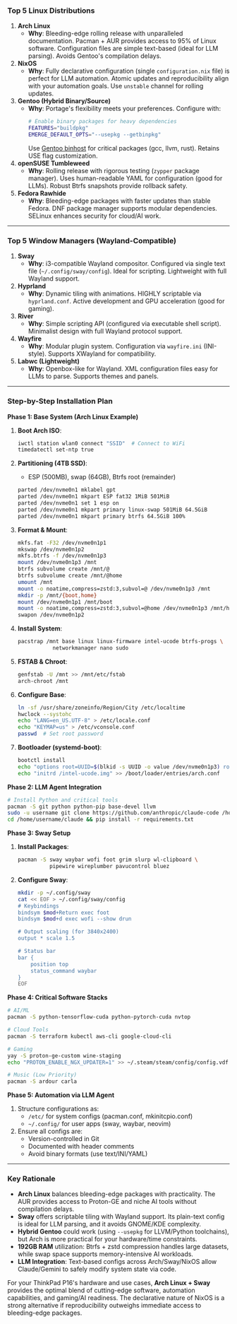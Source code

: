 ### **Top 5 Linux Distributions**
1. **Arch Linux**  
   - **Why**: Bleeding-edge rolling release with unparalleled documentation. Pacman + AUR provides access to 95% of Linux software. Configuration files are simple text-based (ideal for LLM parsing). Avoids Gentoo's compilation delays.
2. **NixOS**  
   - **Why**: Fully declarative configuration (single `configuration.nix` file) is perfect for LLM automation. Atomic updates and reproducibility align with your automation goals. Use `unstable` channel for rolling updates.
3. **Gentoo (Hybrid Binary/Source)**  
   - **Why**: Portage's flexibility meets your preferences. Configure with:  
     ```bash
     # Enable binary packages for heavy dependencies
     FEATURES="buildpkg"  
     EMERGE_DEFAULT_OPTS="--usepkg --getbinpkg"
     ```
     Use [Gentoo binhost](https://wiki.gentoo.org/wiki/Binary_package_guide) for critical packages (gcc, llvm, rust). Retains USE flag customization.
4. **openSUSE Tumbleweed**  
   - **Why**: Rolling release with rigorous testing (`zypper` package manager). Uses human-readable YAML for configuration (good for LLMs). Robust Btrfs snapshots provide rollback safety.
5. **Fedora Rawhide**  
   - **Why**: Bleeding-edge packages with faster updates than stable Fedora. DNF package manager supports modular dependencies. SELinux enhances security for cloud/AI work.

---

### **Top 5 Window Managers (Wayland-Compatible)**
1. **Sway**  
   - **Why**: i3-compatible Wayland compositor. Configured via single text file (`~/.config/sway/config`). Ideal for scripting. Lightweight with full Wayland support.
2. **Hyprland**  
   - **Why**: Dynamic tiling with animations. HIGHLY scriptable via `hyprland.conf`. Active development and GPU acceleration (good for gaming).
3. **River**  
   - **Why**: Simple scripting API (configured via executable shell script). Minimalist design with full Wayland protocol support.
4. **Wayfire**  
   - **Why**: Modular plugin system. Configuration via `wayfire.ini` (INI-style). Supports XWayland for compatibility.
5. **Labwc (Lightweight)**
   - **Why**: Openbox-like for Wayland. XML configuration files easy for LLMs to parse. Supports themes and panels.

---

### **Step-by-Step Installation Plan**
**Phase 1: Base System (Arch Linux Example)**  
1. **Boot Arch ISO**:  
   ```bash
   iwctl station wlan0 connect "SSID"  # Connect to WiFi
   timedatectl set-ntp true
   ```

2. **Partitioning (4TB SSD)**:  
   - ESP (500MB), swap (64GB), Btrfs root (remainder)  
   ```bash
   parted /dev/nvme0n1 mklabel gpt
   parted /dev/nvme0n1 mkpart ESP fat32 1MiB 501MiB
   parted /dev/nvme0n1 set 1 esp on
   parted /dev/nvme0n1 mkpart primary linux-swap 501MiB 64.5GiB
   parted /dev/nvme0n1 mkpart primary btrfs 64.5GiB 100%
   ```

3. **Format & Mount**:  
   ```bash
   mkfs.fat -F32 /dev/nvme0n1p1
   mkswap /dev/nvme0n1p2
   mkfs.btrfs -f /dev/nvme0n1p3
   mount /dev/nvme0n1p3 /mnt
   btrfs subvolume create /mnt/@
   btrfs subvolume create /mnt/@home
   umount /mnt
   mount -o noatime,compress=zstd:3,subvol=@ /dev/nvme0n1p3 /mnt
   mkdir -p /mnt/{boot,home}
   mount /dev/nvme0n1p1 /mnt/boot
   mount -o noatime,compress=zstd:3,subvol=@home /dev/nvme0n1p3 /mnt/home
   swapon /dev/nvme0n1p2
   ```

4. **Install System**:  
   ```bash
   pacstrap /mnt base linux linux-firmware intel-ucode btrfs-progs \
              networkmanager nano sudo
   ```

5. **FSTAB & Chroot**:  
   ```bash
   genfstab -U /mnt >> /mnt/etc/fstab
   arch-chroot /mnt
   ```

6. **Configure Base**:  
   ```bash
   ln -sf /usr/share/zoneinfo/Region/City /etc/localtime
   hwclock --systohc
   echo "LANG=en_US.UTF-8" > /etc/locale.conf
   echo "KEYMAP=us" > /etc/vconsole.conf
   passwd  # Set root password
   ```

7. **Bootloader (systemd-boot)**:  
   ```bash
   bootctl install
   echo "options root=UUID=$(blkid -s UUID -o value /dev/nvme0n1p3) rootflags=subvol=@" > /boot/loader/entries/arch.conf
   echo "initrd /intel-ucode.img" >> /boot/loader/entries/arch.conf
   ```

**Phase 2: LLM Agent Integration**  
```bash
# Install Python and critical tools
pacman -S git python python-pip base-devel llvm
sudo -u username git clone https://github.com/anthropic/claude-code /home/username/claude
cd /home/username/claude && pip install -r requirements.txt
```

**Phase 3: Sway Setup**  
1. **Install Packages**:  
   ```bash
   pacman -S sway waybar wofi foot grim slurp wl-clipboard \
             pipewire wireplumber pavucontrol bluez
   ```

2. **Configure Sway**:  
   ```bash
   mkdir -p ~/.config/sway
   cat << EOF > ~/.config/sway/config
   # Keybindings
   bindsym $mod+Return exec foot
   bindsym $mod+d exec wofi --show drun

   # Output scaling (for 3840x2400)
   output * scale 1.5

   # Status bar
   bar {
       position top
       status_command waybar
   }
   EOF
   ```

**Phase 4: Critical Software Stacks**  
```bash
# AI/ML
pacman -S python-tensorflow-cuda python-pytorch-cuda nvtop

# Cloud Tools
pacman -S terraform kubectl aws-cli google-cloud-cli

# Gaming
yay -S proton-ge-custom wine-staging
echo "PROTON_ENABLE_NGX_UPDATER=1" >> ~/.steam/steam/config/config.vdf

# Music (Low Priority)
pacman -S ardour carla
```

**Phase 5: Automation via LLM Agent**  
1. Structure configurations as:  
   - `/etc/` for system configs (pacman.conf, mkinitcpio.conf)  
   - `~/.config/` for user apps (sway, waybar, neovim)  
2. Ensure all configs are:  
   - Version-controlled in Git  
   - Documented with header comments  
   - Avoid binary formats (use text/INI/YAML)  

---

### **Key Rationale**
- **Arch Linux** balances bleeding-edge packages with practicality. The AUR provides access to Proton-GE and niche AI tools without compilation delays.
- **Sway** offers scriptable tiling with Wayland support. Its plain-text config is ideal for LLM parsing, and it avoids GNOME/KDE complexity.
- **Hybrid Gentoo** could work (using `--usepkg` for LLVM/Python toolchains), but Arch is more practical for your hardware/time constraints.
- **192GB RAM** utilization: Btrfs + zstd compression handles large datasets, while swap space supports memory-intensive AI workloads.
- **LLM Integration**: Text-based configs across Arch/Sway/NixOS allow Claude/Gemini to safely modify system state via code.

For your ThinkPad P16's hardware and use cases, **Arch Linux + Sway** provides the optimal blend of cutting-edge software, automation capabilities, and gaming/AI readiness. The declarative nature of NixOS is a strong alternative if reproducibility outweighs immediate access to bleeding-edge packages.